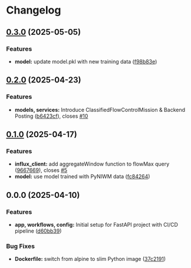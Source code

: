 # Changelog

## [0.3.0](https://github.com/FelizCoder/crewstand.LGBMClassifier/compare/v0.2.0...v0.3.0) (2025-05-05)


### Features

* **model:** update model.pkl with new training data ([f98b83e](https://github.com/FelizCoder/crewstand.LGBMClassifier/commit/f98b83e8e0631966b8b9a84cf0b583ea99efc73c))

## [0.2.0](https://github.com/FelizCoder/crewstand.LGBMClassifier/compare/v0.1.0...v0.2.0) (2025-04-23)


### Features

* **models, services:** Introduce ClassifiedFlowControlMission & Backend Posting ([b6423cf](https://github.com/FelizCoder/crewstand.LGBMClassifier/commit/b6423cf373fa8265c03b4ad1dd0a814d9effe962)), closes [#10](https://github.com/FelizCoder/crewstand.LGBMClassifier/issues/10)

## [0.1.0](https://github.com/FelizCoder/crewstand.LGBMClassifier/compare/v0.0.0...v0.1.0) (2025-04-17)


### Features

* **influx_client:** add aggregateWindow function to flowMax query ([9667669](https://github.com/FelizCoder/crewstand.LGBMClassifier/commit/9667669b7150c502222e3a99c4f0630d5ff47c77)), closes [#5](https://github.com/FelizCoder/crewstand.LGBMClassifier/issues/5)
* **model:** use model trained with PyNIWM data ([fc84264](https://github.com/FelizCoder/crewstand.LGBMClassifier/commit/fc84264d6694f2928f419a513aa947672164300a))

## 0.0.0 (2025-04-10)


### Features

* **app, workflows, config:** Initial setup for FastAPI project with CI/CD pipeline ([d60bb39](https://github.com/FelizCoder/crewstand.LGBMClassifier/commit/d60bb393cba4a4675845aeb02ccc3f8e8300201e))


### Bug Fixes

* **Dockerfile:** switch from alpine to slim Python image ([37c2191](https://github.com/FelizCoder/crewstand.LGBMClassifier/commit/37c2191dc934b0dbad29a2f76767cb00c1249025))
